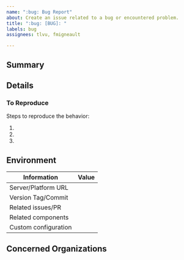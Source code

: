 ```yaml
---
name: ":bug: Bug Report"
about: Create an issue related to a bug or encountered problem.
title: ":bug: [BUG]: "
labels: bug
assignees: tlvu, fmigneault

---
```


## Summary

<!-- A simple TL;DR one/two-liner summary of your problem -->


## Details

<!-- A clear and concise description of what the bug is and what is expected otherwise. -->



### To Reproduce

Steps to reproduce the behavior:

1.
2.
3.


## Environment

| Information           | Value
| --------------------- | --------------------------------------------------------------
| Server/Platform URL   | <!-- e.g: https://pavics.ouranos.ca -->
| Version Tag/Commit    | <!-- 1.2.3 --> 
| Related issues/PR     | <!-- #<issue> #<pr> -->
| Related components    | <!-- thredds, magpie, monitoring, etc. -->
| Custom configuration  | <!-- path to config or relevant test suite repo/branch -->


## Concerned Organizations

<!-- 
  If you know some developers or platform maintainers directly impacted by this bug, 

  @tag them below 
-->


